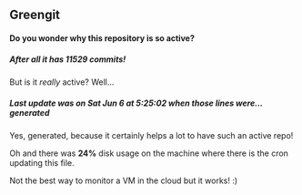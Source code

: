 ## Greengit

#### Do you wonder why this repository is so active?

##### After all it has 11529 commits!

But is it *really* active? Well...

##### Last update was on Sat Jun 6 at 5:25:02 when those lines were... generated

Yes, generated, because it certainly helps a lot to have such an active repo!

Oh and there was **24%** disk usage on the machine
where there is the cron updating this file.

Not the best way to monitor a VM in the cloud but it works! :)
